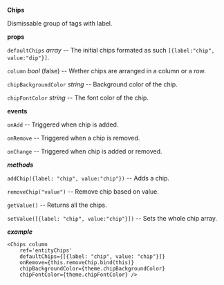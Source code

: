 **Chips**

Dismissable group of tags with label.

**props**

`defaultChips` *array* -- The initial chips formated as such `[{label:"chip", value:"dip"}]`.

`column` *bool* (false) -- Wether chips are arranged in a column or a row.

`chipBackgroundColor` *string* -- Background color of the chip.

`chipFontColor` *string* -- The font color of the chip.

**events**

`onAdd` -- Triggered when chip is added.

`onRemove` -- Triggered when a chip is removed.

`onChange` -- Triggered when chip is added or removed.

***methods***

`addChip({label: "chip", value:"chip"})` -- Adds a chip.

`removeChip("value")` -- Remove chip based on value.

`getValue()` -- Returns all the chips.

`setValue([{label: "chip", value:"chip"}])` -- Sets the whole chip array. 


***example***

    <Chips column
        ref='entityChips'
        defaultChips={[{label: "chip", value: "chip"}]}
        onRemove={this.removeChip.bind(this)}
        chipBackgroundColor={theme.chipBackgroundColor}
        chipFontColor={theme.chipFontColor} />